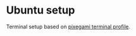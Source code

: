 # Ubuntu setup

Terminal setup based on [pixegami terminal profile](https://github.com/pixegami/terminal-profile).
